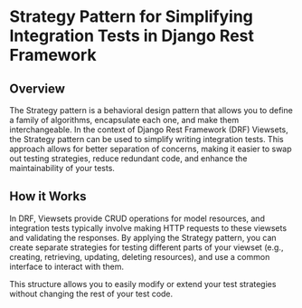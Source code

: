 # Strategy Pattern for Simplifying Integration Tests in Django Rest Framework

## Overview
The Strategy pattern is a behavioral design pattern that allows you to define a family of algorithms, encapsulate each one, and make them interchangeable. In the context of Django Rest Framework (DRF) Viewsets, the Strategy pattern can be used to simplify writing integration tests. This approach allows for better separation of concerns, making it easier to swap out testing strategies, reduce redundant code, and enhance the maintainability of your tests.


## How it Works
In DRF, Viewsets provide CRUD operations for model resources, and integration tests typically involve making HTTP requests to these viewsets and validating the responses. By applying the Strategy pattern, you can create separate strategies for testing different parts of your viewset (e.g., creating, retrieving, updating, deleting resources), and use a common interface to interact with them.

This structure allows you to easily modify or extend your test strategies without changing the rest of your test code.
